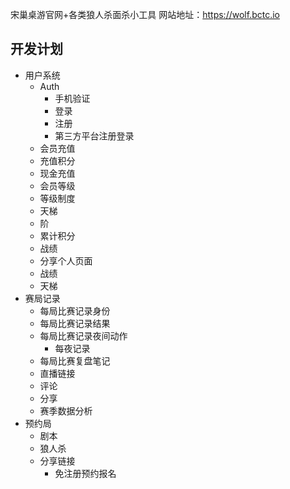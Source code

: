 宋巢桌游官网+各类狼人杀面杀小工具
网站地址：https://wolf.bctc.io

## 开发计划

- 用户系统
  - Auth
    - 手机验证
    - 登录
    - 注册
    - 第三方平台注册登录
  - 会员充值
  - 充值积分
  - 现金充值
  - 会员等级
  - 等级制度
  - 天梯
  - 阶
  - 累计积分
  - 战绩
  - 分享个人页面
  - 战绩
  - 天梯
- 赛局记录
  - 每局比赛记录身份
  - 每局比赛记录结果
  - 每局比赛记录夜间动作
    - 每夜记录
  - 每局比赛复盘笔记
  - 直播链接
  - 评论
  - 分享
  - 赛季数据分析
- 预约局
  - 剧本
  - 狼人杀
  - 分享链接
    - 免注册预约报名
